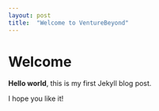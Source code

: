 ```yaml
---
layout: post
title:  "Welcome to VentureBeyond"
---
```


# Welcome

**Hello world**, this is my first Jekyll blog post.

I hope you like it!
